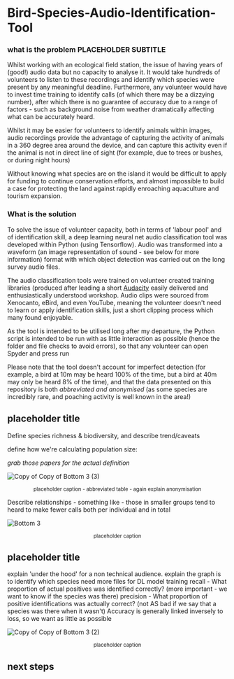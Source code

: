 # Bird-Species-Audio-Identification-Tool


### what is the problem PLACEHOLDER SUBTITLE

Whilst working with an ecological field station, the issue of having years of (good!) audio data but no capacity to analyse it. It would take hundreds of volunteers to listen to these recordings and identify which species were present by any meaningful deadline. Furthermore, any volunteer would have to invest time training to identify calls (of which there may be a dizzying number), after which there is no guarantee of accuracy due to a range of factors - such as background noise from weather dramatically affecting what can be accurately heard.

Whilst it may be easier for volunteers to identify animals within images, audio recordings provide the advantage of capturing the activity of animals in a 360 degree area around the device, and can capture this activity even if the animal is not in direct line of sight (for example, due to trees or bushes, or during night hours) 

Without knowing what species are on the island it would be difficult to apply for funding to continue conservation efforts, and almost impossible to build a case for protecting the land against rapidly enroaching aquaculture and tourism expansion.

### What is the solution

To solve the issue of volunteer capacity, both in terms of 'labour pool' and of identification skill, a deep learning neural net audio classification tool was developed within Python (using Tensorflow). Audio was transformed into a waveform (an image representation of sound - see below for more information) format with which object detection was carried out on the long survey audio files. 

The audio classification tools were trained on volunteer created training libraries (produced after leading a short [Audacity](https://www.audacityteam.org/) easily delivered and enthusiastically understood workshop. Audio clips were sourced from Xenocanto, eBird, and even YouTube, meaning the volunteer doesn't need to learn or apply identification skills, just a short clipping process which many found enjoyable.

As the tool is intended to be utilised long after my departure, the Python script is intended to be run with as little interaction as possible (hence the folder and file checks to avoid errors), so that any volunteer can open Spyder and press run

Please note that the tool doesn't account for imperfect detection (for example, a bird at 10m may be heard 100% of the time, but a bird at 40m may only be heard 8% of the time), and that the data presented on this repository is both _abbreviated and anonymised_ (as some species are incredibly rare, and poaching activity is well known in the area!)

## placeholder title

Define species richness & biodiversity, and describe trend/caveats

define how we're calculating population size:

_grab those papers for the actual definition_

![Copy of Copy of Bottom 3 (3)](https://user-images.githubusercontent.com/122735369/215264531-1eb4be82-d189-430c-9fc9-6dd15f8962fa.png)

<p align="center"><sup>placeholder caption - abbreviated table - again explain anonymisation</sup></p>

Describe relationships - something like - those in smaller groups tend to heard to make fewer calls both per individual and in total

![Bottom 3](https://user-images.githubusercontent.com/122735369/215263543-9525ba62-15c4-4f82-a8e2-3bbc7b28d916.png)

<p align="center"><sup>placeholder caption</sup></p>

## placeholder title

explain 'under the hood' for a non technical audience. explain the graph is to identify which species need more files for DL model training
recall - What proportion of actual positives was identified correctly? (more important - we want to know if the species was there)
precision - What proportion of positive identifications was actually correct? (not AS bad if we say that a species was there when it wasn't)
Accuracy is generally linked inversely to loss, so we want as little as possible 

![Copy of Copy of Bottom 3 (2)](https://user-images.githubusercontent.com/122735369/215263692-78bd5a51-9120-4ff6-b6d3-6f26c6bbf132.png)
<p align="center"><sup>placeholder caption</sup></p>

## next steps




